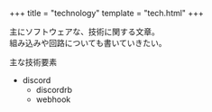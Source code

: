 +++
title = "technology"
template = "tech.html"
+++

主にソフトウェアな、技術に関する文章。  
組み込みや回路についても書いていきたい。

主な技術要素
- discord
    - discordrb
    - webhook
